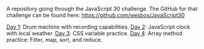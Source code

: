 A repository going through the JavaScript 30 challenge.
The GitHub for that challenge can be found here: https://github.com/wesbos/JavaScript30

[Day 1](https://github.com/C-Garza/30-Days-of-JavaScript/tree/master/Day1): Drum machine with recording capabilities.
[Day 2](https://github.com/C-Garza/30-Days-of-JavaScript/tree/master/Day2): JavaScript clock with local weather.
[Day 3](https://github.com/C-Garza/30-Days-of-JavaScript/tree/master/Day3): CSS variable practice.
[Day 4](https://github.com/C-Garza/30-Days-of-JavaScript/tree/master/Day4): Array method practice: Filter, map, sort, and reduce.
